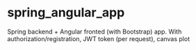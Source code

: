 # spring_angular_app
Spring backend + Angular fronted (with Bootstrap) app. With authorization/registration, JWT token (per request), canvas plot
